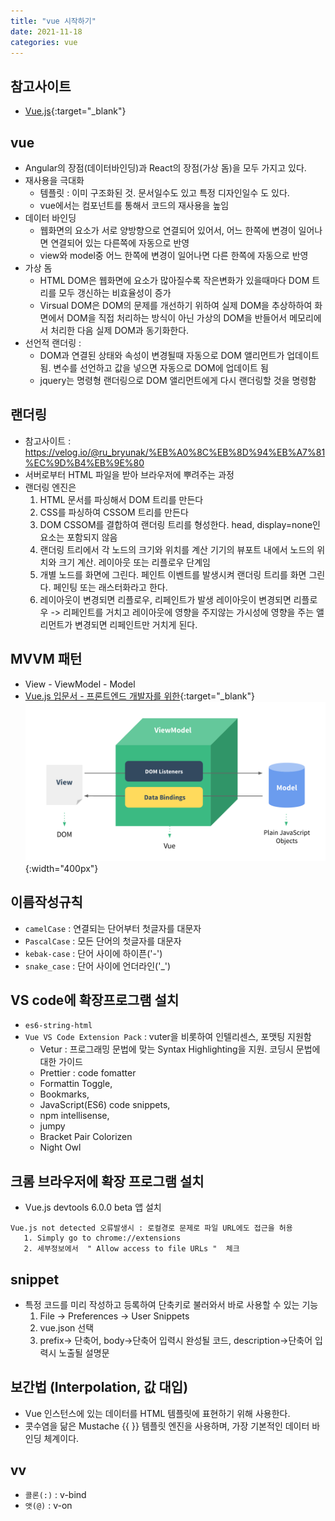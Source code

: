 ```yaml
---
title: "vue 시작하기"
date: 2021-11-18
categories: vue  
---
```

## 참고사이트
* [Vue.js](https://v3.ko.vuejs.org/){:target="_blank"}   


## vue
* Angular의 장점(데이터바인딩)과 React의 장점(가상 돔)을 모두 가지고 있다.
* 재사용을 극대화 
  - 템플릿 : 이미 구조화된 것. 문서일수도 있고 특정 디자인일수 도 있다.
  - vue에서는 컴포넌트를 통해서 코드의 재사용을 높임
* 데이터 바인딩
  - 웹화면의 요소가 서로 양방향으로 연결되어 있어서, 어느 한쪽에 변경이 일어나면 연결되어 있는 다른쪽에 자동으로 반영
  - view와 model중 어느 한쪽에 변경이 일어나면 다른 한쪽에 자동으로 반영
* 가상 돔
  - HTML DOM은 웹화면에 요소가 많아질수록 작은변화가 있을때마다 DOM 트리를 모두 갱신하는 비효율성이 증가
  - Virsual DOM은 DOM의 문제를 개선하기 위하여 실제 DOM을 추상하하여 화면에서 DOM을 직접 처리하는 방식이 아닌 가상의 DOM을 반들어서 메모리에서 처리한 다음 실제 DOM과 동기화한다.
* 선언적 랜더링 : 
  - DOM과 연결된 상태와 속성이 변경될때 자동으로 DOM 앨리먼트가 업데이트됨.	변수를 선언하고 값을 넣으면 자동으로 DOM에 업데이트 됨
  -	jquery는 명령형 랜더링으로 DOM 앨리먼트에게 다시 랜더링할 것을 명령함

## 랜더링
* 참고사이트 : https://velog.io/@ru_bryunak/%EB%A0%8C%EB%8D%94%EB%A7%81%EC%9D%B4%EB%9E%80
* 서버로부터 HTML 파일을 받아 브라우저에 뿌려주는 과정
* 랜더링 엔진은 
   1. HTML 문서를 파싱해서 DOM 트리를 만든다
   2. CSS를 파싱하여 CSSOM 트리를 만든다
   3. DOM CSSOM를 결합하여 랜더링 트리를 형성한다.
      head, display=none인 요소는 포함되지 않음
   4. 랜더링 트리에서 각 노드의 크기와 위치를 계산
      기기의 뷰포트 내에서 노드의 위치와 크기 계산. 레이아웃 또는 리플로우 단계임
   5. 개별 노드를 화면에 그린다.
      페인트 이벤트를 발생시켜 랜더링 트리를 화면 그린다. 페인팅 또는 래스터화라고 한다.
   6. 레이아웃이 변경되면 리플로우, 리페인트가 발생
      레이아웃이 변경되면 리플로우 -> 리페인트를 거치고 레이아웃에 영향을 주지않는 가시성에 영향을 주는 앨리먼트가 변경되면 리페인트만 거치게 된다.

## MVVM 패턴
* View - ViewModel - Model
* [Vue.js 입문서 - 프론트엔드 개발자를 위한](https://joshua1988.github.io/web-development/vuejs/vuejs-tutorial-for-beginner/){:target="_blank"}
![](/img/vue/view-model.png){:width="400px"}

## 이름작성규칙
* `camelCase` : 연결되는 단어부터 첫글자를 대문자
* `PascalCase` : 모든 단어의 첫글자를 대문자
* `kebak-case` : 단어 사이에 하이픈('-')
* `snake_case` : 단어 사이에 언더라인('_')

## VS code에 확장프로그램 설치
* `es6-string-html`  
* `Vue VS Code Extension Pack` : vuter을 비롯하여 인텔리센스, 포맷팅 지원함  
  * Vetur : 프로그래밍 문법에 맞는 Syntax Highlighting을 지원. 코딩시 문법에 대한 가이드
  * Prettier : code fomatter
  * Formattin Toggle, 
  * Bookmarks, 
  * JavaScript(ES6) code snippets, 
  * npm intellisense, 
  * jumpy
  * Bracket Pair Colorizen
  * Night Owl

## 크롬 브라우저에 확장 프로그램 설치
  * Vue.js devtools 6.0.0 beta 앱 설치
```
Vue.js not detected 오류발생시 : 로컬경로 문제로 파일 URL에도 접근을 허용
   1. Simply go to chrome://extensions
   2. 세부정보에서  " Allow access to file URLs "  체크
```
## snippet
* 특정 코드를 미리 작성하고 등록하여 단축키로 불러와서 바로 사용할 수 있는 기능
  1. File -> Preferences -> User Snippets
  2. vue.json 선택
  3. prefix-> 단축어, body->단축어 입력시 완성될 코드, description->단축어 입력시 노출될 설명문

## 보간법 (Interpolation, 값 대입)
* Vue 인스턴스에 있는 데이터를 HTML 템플릿에 표현하기 위해 사용한다.
* 콧수염을 닮은 Mustache {{ }} 템플릿 엔진을 사용하며, 가장 기본적인 데이터 바인딩 체계이다.

## vv
* `콜론(:)` : v-bind
* `앳(@)` : v-on